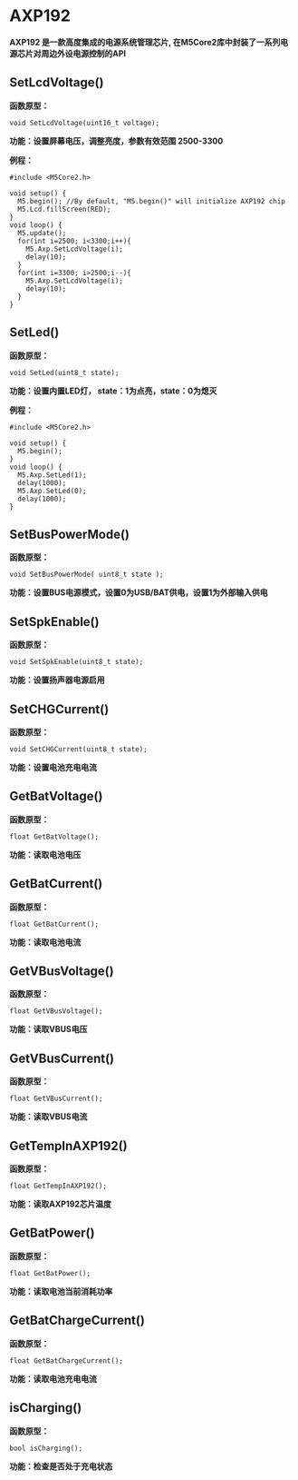 # AXP192

**AXP192 是一款高度集成的电源系统管理芯片, 在M5Core2库中封装了一系列电源芯片对周边外设电源控制的API**

## SetLcdVoltage()

**函数原型：**

`void SetLcdVoltage(uint16_t voltage);`

**功能：设置屏幕电压，调整亮度，参数有效范围 2500-3300**

**例程：**
```clike
#include <M5Core2.h>

void setup() {
  M5.begin(); //By default, "M5.begin()" will initialize AXP192 chip
  M5.Lcd.fillScreen(RED);
}
void loop() {
  M5.update();
  for(int i=2500; i<3300;i++){
    M5.Axp.SetLcdVoltage(i);
    delay(10);
  }
  for(int i=3300; i>2500;i--){
    M5.Axp.SetLcdVoltage(i);
    delay(10);
  }
}
```

## SetLed()

**函数原型：**

`void SetLed(uint8_t state);`

**功能：设置内置LED灯， state：1为点亮，state：0为熄灭**

**例程：**
```clike
#include <M5Core2.h>

void setup() {
  M5.begin();
}
void loop() {
  M5.Axp.SetLed(1);
  delay(1000);
  M5.Axp.SetLed(0);
  delay(1000);
}
```

## SetBusPowerMode()

**函数原型：**

`void SetBusPowerMode( uint8_t state );`

**功能：设置BUS电源模式，设置0为USB/BAT供电，设置1为外部输入供电**


## SetSpkEnable()

**函数原型：**

`void SetSpkEnable(uint8_t state);`

**功能：设置扬声器电源启用**


## SetCHGCurrent()

**函数原型：**

`void SetCHGCurrent(uint8_t state);`

**功能：设置电池充电电流**

## GetBatVoltage()

**函数原型：**

`float GetBatVoltage();`

**功能：读取电池电压**

## GetBatCurrent()

**函数原型：**

`float GetBatCurrent();`

**功能：读取电池电流**

## GetVBusVoltage()

**函数原型：**

`float GetVBusVoltage();`

**功能：读取VBUS电压**

## GetVBusCurrent()

**函数原型：**

`float GetVBusCurrent();`

**功能：读取VBUS电流**

## GetTempInAXP192()

**函数原型：**

`float GetTempInAXP192();`

**功能：读取AXP192芯片温度**

## GetBatPower()

**函数原型：**

`float GetBatPower();`

**功能：读取电池当前消耗功率**

## GetBatChargeCurrent()

**函数原型：**

`float GetBatChargeCurrent();`

**功能：读取电池充电电流**

## isCharging()

**函数原型：**

`bool isCharging();`

**功能：检查是否处于充电状态**